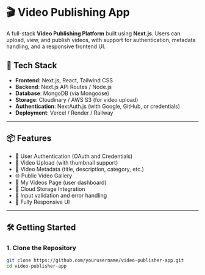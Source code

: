 # 🎬 Video Publishing App

A full-stack **Video Publishing Platform** built using **Next.js**. Users can upload, view, and publish videos, with support for authentication, metadata handling, and a responsive frontend UI.

## 🚀 Tech Stack

- **Frontend**: Next.js, React, Tailwind CSS
- **Backend**: Next.js API Routes / Node.js
- **Database**: MongoDB (via Mongoose)
- **Storage**: Cloudinary / AWS S3 (for video upload)
- **Authentication**: NextAuth.js (with Google, GitHub, or credentials)
- **Deployment**: Vercel / Render / Railway

---

## 📦 Features

- 🔐 User Authentication (OAuth and Credentials)
- 🎥 Video Upload (with thumbnail support)
- 📝 Video Metadata (title, description, category, etc.)
- 🌐 Public Video Gallery
- 👤 My Videos Page (user dashboard)
- 📁 Cloud Storage Integration
- 🧼 Input validation and error handling
- 📱 Fully Responsive UI

---

## 🛠️ Getting Started

### 1. Clone the Repository

```bash
git clone https://github.com/yourusername/video-publisher-app.git
cd video-publisher-app
